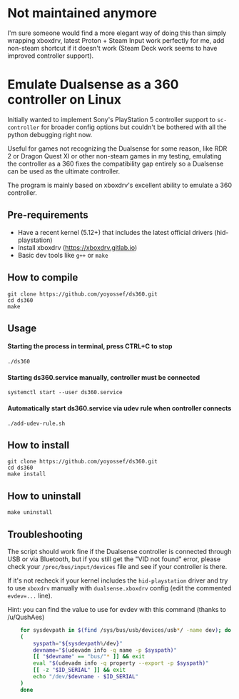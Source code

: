 # **Not maintained anymore**

I'm sure someone would find a more elegant way of doing this than simply wrapping xboxdrv, latest Proton + Steam Input work perfectly for me, add non-steam shortcut if it doesn't work (Steam Deck work seems to have improved controller support).

# Emulate Dualsense as a 360 controller on Linux

Initially wanted to implement Sony's PlayStation 5 controller support to `sc-controller` for broader config options but couldn't be bothered with all the python debugging right now.

Useful for games not recognizing the Dualsense for some reason, like RDR 2 or Dragon Quest XI or other non-steam games in my testing, emulating the controller as a 360 fixes the compatibility gap entirely so a Dualsense can be used as the ultimate controller.

The program is mainly based on xboxdrv's excellent ability to emulate a 360 controller.

## Pre-requirements


- Have a recent kernel (5.12+) that includes the latest official drivers (hid-playstation)
- Install xboxdrv (https://xboxdrv.gitlab.io)
- Basic dev tools like `g++` or `make`

## How to compile
```
git clone https://github.com/yoyossef/ds360.git
cd ds360
make
```
## Usage
#### Starting the process in terminal, press CTRL+C to stop
```
./ds360
```
#### Starting ds360.service manually, controller must be connected
```
systemctl start --user ds360.service
```
#### Automatically start ds360.service via udev rule when controller connects
```
./add-udev-rule.sh
```
## How to install
```
git clone https://github.com/yoyossef/ds360.git
cd ds360
make install
```

## How to uninstall

```
make uninstall
```

## Troubleshooting

The script should work fine if the Dualsense controller is connected through USB or via Bluetooth, but if you still get the "VID not found" error, please check your `/proc/bus/input/devices` file and see if your controller is there.

If it's not recheck if your kernel includes the `hid-playstation` driver and try to use `xboxdrv` manually with `dualsense.xboxdrv` config (edit the commented `evdev=...` line).


Hint: you can find the value to use for evdev with this command (thanks to /u/QushAes)
```sh
    for sysdevpath in $(find /sys/bus/usb/devices/usb*/ -name dev); do
    (
        syspath="${sysdevpath%/dev}"
        devname="$(udevadm info -q name -p $syspath)"
        [[ "$devname" == "bus/"* ]] && exit
        eval "$(udevadm info -q property --export -p $syspath)"
        [[ -z "$ID_SERIAL" ]] && exit
        echo "/dev/$devname - $ID_SERIAL"
    )
    done
```
